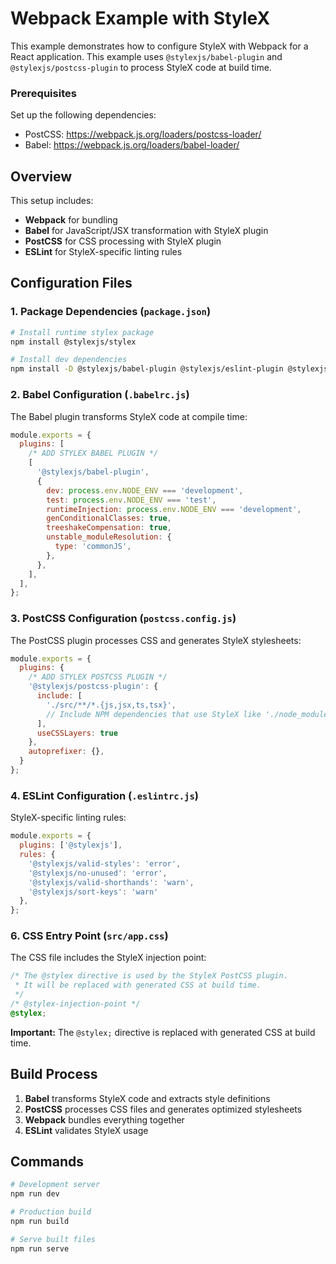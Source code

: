 # Webpack Example with StyleX

This example demonstrates how to configure StyleX with Webpack for a React application. This example uses `@stylexjs/babel-plugin` and `@stylexjs/postcss-plugin` to process StyleX code at build time.

### Prerequisites
Set up the following dependencies:
- PostCSS: https://webpack.js.org/loaders/postcss-loader/
- Babel: https://webpack.js.org/loaders/babel-loader/

## Overview

This setup includes:
- **Webpack** for bundling
- **Babel** for JavaScript/JSX transformation with StyleX plugin
- **PostCSS** for CSS processing with StyleX plugin
- **ESLint** for StyleX-specific linting rules

## Configuration Files

### 1. Package Dependencies (`package.json`)

```bash
# Install runtime stylex package
npm install @stylexjs/stylex

# Install dev dependencies
npm install -D @stylexjs/babel-plugin @stylexjs/eslint-plugin @stylexjs/postcss-plugin
```

### 2. Babel Configuration (`.babelrc.js`)

The Babel plugin transforms StyleX code at compile time:

```javascript
module.exports = {
  plugins: [
    /* ADD STYLEX BABEL PLUGIN */
    [
      '@stylexjs/babel-plugin',
      {
        dev: process.env.NODE_ENV === 'development',
        test: process.env.NODE_ENV === 'test',
        runtimeInjection: process.env.NODE_ENV === 'development',
        genConditionalClasses: true,
        treeshakeCompensation: true,
        unstable_moduleResolution: {
          type: 'commonJS',
        },
      },
    ],
  ],
};
```

### 3. PostCSS Configuration (`postcss.config.js`)

The PostCSS plugin processes CSS and generates StyleX stylesheets:

```javascript
module.exports = {
  plugins: {
    /* ADD STYLEX POSTCSS PLUGIN */
    '@stylexjs/postcss-plugin': {
      include: [
        './src/**/*.{js,jsx,ts,tsx}',
        // Include NPM dependencies that use StyleX like './node_modules/<package-name>/**/*.{js,jsx,ts,tsx}'
      ],
      useCSSLayers: true
    },
    autoprefixer: {},
  }
};
```

### 4. ESLint Configuration (`.eslintrc.js`)

StyleX-specific linting rules:

```javascript
module.exports = {
  plugins: ['@stylexjs'],
  rules: {
    '@stylexjs/valid-styles': 'error',
    '@stylexjs/no-unused': 'error', 
    '@stylexjs/valid-shorthands': 'warn',
    '@stylexjs/sort-keys': 'warn'
  },
};
```

### 6. CSS Entry Point (`src/app.css`)

The CSS file includes the StyleX injection point:

```css
/* The @stylex directive is used by the StyleX PostCSS plugin.
 * It will be replaced with generated CSS at build time.
 */
/* @stylex-injection-point */
@stylex;
```

**Important:** The `@stylex;` directive is replaced with generated CSS at build time.


## Build Process

1. **Babel** transforms StyleX code and extracts style definitions
2. **PostCSS** processes CSS files and generates optimized stylesheets
3. **Webpack** bundles everything together
4. **ESLint** validates StyleX usage

## Commands

```bash
# Development server
npm run dev

# Production build  
npm run build

# Serve built files
npm run serve
```
